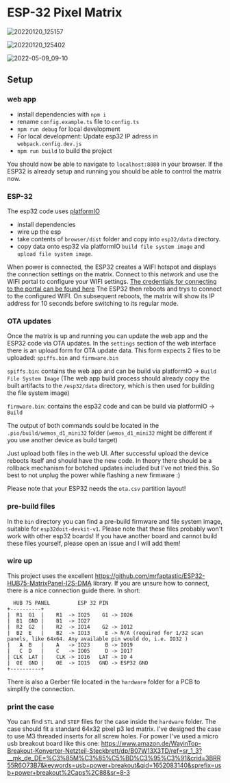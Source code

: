 # ESP-32 Pixel Matrix

![20220120_125157](https://user-images.githubusercontent.com/3353071/167358525-23218d44-c39b-4bd0-a9f9-8234161531a9.jpeg)

![20220120_125402](https://github.com/hanneslinder/esp-pixel-matrix/assets/3353071/07281c88-0f26-4d58-a8c8-36cdf4d6948d)

![2022-05-09_09-10](https://user-images.githubusercontent.com/3353071/167358409-bda87fc2-24e8-4b76-ae95-3840c33580ec.png)

## Setup

### web app

- install dependencies with `npm i`
- rename `config.example.ts` file to `config.ts`
- `npm run debug` for local development
- For local development: Update esp32 IP adress in `webpack.config.dev.js`
- `npm run build` to build the project

You should now be able to navigate to `localhost:8080` in your browser. If the ESP32 is already setup and running you should be able to control the matrix now.

### ESP-32

The esp32 code uses [platformIO](https://platformio.org/)

- install dependencies
- wire up the esp
- take contents of `browser/dist` folder and copy into `esp32/data` directory.
- copy data onto esp32 via platformIO `build file system image` and `upload file system image`.

When power is connected, the ESP32 creates a WIFI hotspot and displays the connection settings on the matrix. Connect to this network and use the WIFI portal to configure your WIFI settings. [The credentials for connecting to the portal can be found here](https://github.com/hanneslinder/esp-pixel-matrix/blob/main/esp32/src/main.cpp#L55) The ESP32 then reboots and trys to connect to the configured WIFI. On subsequent reboots, the matrix will show its IP address for 10 seconds before switching to its regular mode.

### OTA updates

Once the matrix is up and running you can update the web app and the ESP32 code via OTA updates.
In the `settings` section of the web interface there is an upload form for OTA update data. This form expects 2 files to be uploaded:
`spiffs.bin` and `firmware.bin`

`spiffs.bin`: contains the web app and can be build via platformIO -> `Build File System Image`
(The web app build process should already copy the built artifacts to the `/esp32/data` directory, which is then used for building the file system image)

`firmware.bin`: contains the esp32 code and can be build via platformIO -> `Build`

The output of both commands sould be located in the `.pio/build/wemos_d1_mini32` folder (`wemos_d1_mini32` might be different if you use another device as build target)

Just upload both files in the web UI. After successful upload the device reboots itself and should have the new code. In theory there should be a rollback mechanism for botched updates included but I've not tried this. So best to not unplug the power while flashing a new firmware :)

Please note that your ESP32 needs the `ota.csv` partition layout!

### pre-build files

In the `bin` directory you can find a pre-build firmware and file system image, suitable for `esp32doit-devkit-v1`. Please note that these files probably won't work with other esp32 boards! If you have another board and cannot build these files yourself, please open an issue and I will add them!

### wire up

This project uses the excellent https://github.com/mrfaptastic/ESP32-HUB75-MatrixPanel-I2S-DMA library. If you are unsure how to connect, there is a nice connection guide there.
In short:

```
  HUB 75 PANEL         ESP 32 PIN
+----------+
|  R1  G1  |    R1  -> IO25    G1 -> IO26
|  B1  GND |    B1  -> IO27
|  R2  G2  |    R2  -> IO14    G2 -> IO12
|  B2  E   |    B2  -> IO13     E -> N/A (required for 1/32 scan panels, like 64x64. Any available pin would do, i.e. IO32 )
|   A  B   |    A   -> IO23     B -> IO19
|   C  D   |    C   -> IO05     D -> IO17
| CLK  LAT |    CLK -> IO16   LAT -> IO 4
|  OE  GND |    OE  -> IO15   GND -> ESP32 GND
+----------+
```

There is also a Gerber file located in the `hardware` folder for a PCB to simplify the connection.

### print the case

You can find `STL` and `STEP` files for the case inside the `hardware` folder.
The case should fit a standard 64x32 pixel p3 led matrix.
I've designed the case to use M3 threaded inserts for all screw holes.
For power I've used a micro usb breakout board like this one: https://www.amazon.de/WayinTop-Breakout-Konverter-Netzteil-Steckbrett/dp/B07W13X3TD/ref=sr_1_3?__mk_de_DE=%C3%85M%C3%85%C5%BD%C3%95%C3%91&crid=3BRR55R6O73B7&keywords=usb+power+breakout&qid=1652083140&sprefix=usb+power+breakout%2Caps%2C88&sr=8-3

